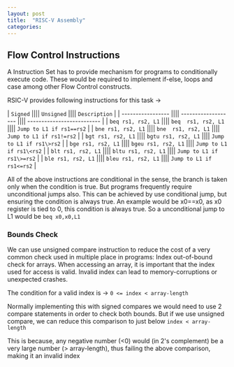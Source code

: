 ```yaml
---
layout: post
title:  "RISC-V Assembly"
categories: 
---
```

## Flow Control Instructions
A Instruction Set has to provide mechanism for programs to conditionally execute
code. These would be required to implement if-else, loops and case among other 
Flow Control constructs.

RSIC-V provides following instructions for this task ->

| `Signed`           |||| `Unsigned`          |||| `Description`              |
| -----------------  |||| ------------------- |||| -------------------------- |
| `beq rs1, rs2, L1` |||| `beq  rs1, rs2, L1` |||| `Jump to L1 if rs1==rs2`   |
| `bne rs1, rs2, L1` |||| `bne  rs1, rs2, L1` |||| `Jump to L1 if rs1!=rs2`   |
| `bgt rs1, rs2, L1` |||| `bgtu rs1, rs2, L1` |||| `Jump to L1 if rs1\>rs2`   |
| `bge rs1, rs2, L1` |||| `bgeu rs1, rs2, L1` |||| `Jump to L1 if rs1\<rs2`   |
| `blt rs1, rs2, L1` |||| `bltu rs1, rs2, L1` |||| `Jump to L1 if rs1\>=rs2`  |
| `ble rs1, rs2, L1` |||| `bleu rs1, rs2, L1` |||| `Jump to L1 if rs1<=rs2`   |

All of the above instructions are conditional in  the sense, the branch is taken
only when the condition is true. But programs frequently require unconditional
jumps also. This can be achieved by use conditional jump, but ensuring the
condition is always true. An example would be x0==x0, as x0 register is tied to
0, this condition is always true. So a unconditional jump to L1 would be
    `beq x0,x0,L1`

### Bounds Check
We can use unsigned compare instruction to reduce the cost of a very common check
used in multiple place in programs: Index out-of-bound check for arrays.
When accessing an array, it is important that the index used for access is valid.
Invalid index can lead to memory-corruptions or unexpected crashes.

The condition for a valid index is ->
    ` 0 <= index < array-length `

Normally implementing this with signed compares we would need to use 2 compare
statements in order to check both bounds. But if we use unsigned compare, we 
can reduce this comparison to just below
    ` index < array-length `

This is because, any negative number (<0) would (in 2's complement) be a very
large number (> array-length), thus failing the above comparison, making it
an invalid index


